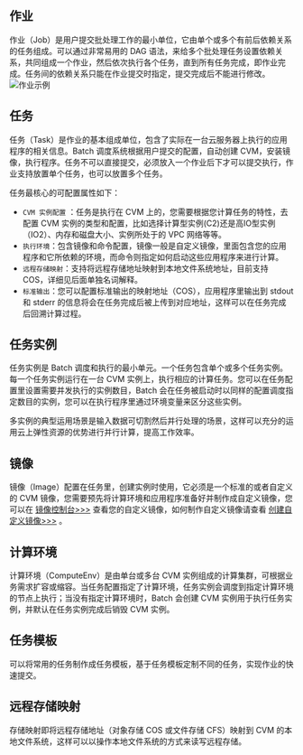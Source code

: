 
## 作业
作业（Job）是用户提交批处理工作的最小单位，它由单个或多个有前后依赖关系的任务组成。可以通过非常易用的 DAG 语法，来给多个批处理任务设置依赖关系，共同组成一个作业，然后依次执行各个任务，直到所有任务完成，即作业完成。任务间的依赖关系只能在作业提交时指定，提交完成后不能进行修改。
![作业示例](https://mc.qcloudimg.com/static/img/cd1eff1cdfb7104c11a1b64473c325fa/image.png)
## 任务
任务（Task）是作业的基本组成单位，包含了实际在一台云服务器上执行的应用程序的相关信息。Batch 调度系统根据用户提交的配置，自动创建 CVM，安装镜像，执行程序。任务不可以直接提交，必须放入一个作业后下才可以提交执行，作业支持放置单个任务，也可以放置多个任务。

任务最核心的可配置属性如下：
* ``CVM 实例配置`` ：任务是执行在 CVM 上的，您需要根据您计算任务的特性，去配置 CVM 实例的类型和配置，比如选择计算型实例(C2)还是高IO型实例（IO2）、内存和磁盘大小、实例所处于的 VPC 网络等等。
* ``执行环境``：包含镜像和命令配置，镜像一般是自定义镜像，里面包含您的应用程序和它所依赖的环境，而命令则指定如何启动这些应用程序来进行计算。
* ``远程存储映射``：支持将远程存储地址映射到本地文件系统地址，目前支持 COS，详细见后面单独名词解释。
* ``标准输出``：您可以配置标准输出的映射地址（COS），应用程序里输出到 stdout 和 stderr 的信息将会在任务完成后被上传到对应地址，这样可以在任务完成后回溯计算过程。

## 任务实例
任务实例是 Batch 调度和执行的最小单元。一个任务包含单个或多个任务实例。每一个任务实例运行在一台 CVM 实例上，执行相应的计算任务。您可以在任务配置里设置需要并发执行的实例数目，Batch 会在任务被启动时以同样的配置调度指定数目的实例，您可以在执行程序里通过环境变量来区分这些实例。

多实例的典型运用场景是输入数据可切割然后并行处理的场景，这样可以充分的运用云上弹性资源的优势进行并行计算，提高工作效率。
## 镜像
镜像（Image）配置在任务里，创建实例时使用，它必须是一个标准的或者自定义的 CVM 镜像，您需要预先将计算环境和应用程序准备好并制作成自定义镜像，您可以在 [镜像控制台>>>](https://console.cloud.tencent.com/cvm/image?rid=1&imageType=1) 查看您的自定义镜像，如何制作自定义镜像请查看 [创建自定义镜像>>>](https://cloud.tencent.com/document/product/213/4942) 。
## 计算环境
计算环境（ComputeEnv）是由单台或多台 CVM 实例组成的计算集群，可根据业务需求扩容或缩容。当任务配置指定了计算环境，任务实例会调度到指定计算环境的节点上执行；当没有指定计算环境时，Batch 会创建 CVM 实例用于执行任务实例，并默认在任务实例完成后销毁 CVM 实例。
## 任务模板
可以将常用的任务制作成任务模板，基于任务模板定制不同的任务，实现作业的快速提交。
## 远程存储映射
存储映射即将远程存储地址（对象存储 COS 或文件存储 CFS）映射到 CVM 的本地文件系统，这样可以以操作本地文件系统的方式来读写远程存储。
